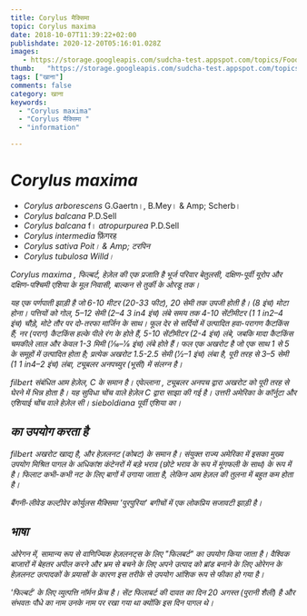 ```yaml
---
title: Corylus मैक्सिमा 
topic: Corylus maxima
date: 2018-10-07T11:39:22+02:00
publishdate: 2020-12-20T05:16:01.028Z
images: 
   - https://storage.googleapis.com/sudcha-test.appspot.com/topics/Food/corylus_maxima/1.jpeg
thumb:   "https://storage.googleapis.com/sudcha-test.appspot.com/topics/Food/corylus_maxima/thumb.jpeg"
tags: ["खाना"]
comments: false
category: खाना
keywords: 
  - "Corylus maxima"
  - "Corylus मैक्सिमा "
  - "information"

---
```

<h1> <i> Corylus maxima </i> </h1> <p> </p> <ul> <li> <i> Corylus arborescens </i> G.Gaertn।, B.Mey। & Amp; Scherb। </Li> <li> <i> Corylus balcana </i> P.D.Sell </li> <li> <i> Corylus balcana </i> f। <i> atropurpurea </i> P.D.Sell </li> <li> <i> Corylus intermedia </i> फ़िंगरह </li> <li> <i> Corylus sativa </> Poit। & Amp; टरपिन </li> <li> <i> Corylus tubulosa </i> Willd। </Li> </ul> <p> <i> Corylus maxima </i>, फिल्बर्ट, हेज़ेल की एक प्रजाति है भूर्ज परिवार बेतुलसी, दक्षिण-पूर्वी यूरोप और दक्षिण-पश्चिमी एशिया के मूल निवासी, बाल्कन से तुर्की के ओरडू तक। </p> <p> यह एक पर्णपाती झाड़ी है जो 6-10 मीटर (20-33 फीट), 20 सेमी तक उपजी होती है। (8 इंच) मोटा होना। पत्तियों को गोल, 5–12 सेमी (2–4 3 in4 इंच) लंबे समय तक 4-10 सेंटीमीटर (1 1 in2–4 इंच) चौड़े, मोटे तौर पर दो-तरफा मार्जिन के साथ। फूल देर से सर्दियों में उत्पादित हवा-परागण कैटकिंस हैं; नर (पराग) कैटकिंस हल्के पीले रंग के होते हैं, 5-10 सेंटीमीटर (2-4 इंच) लंबे, जबकि मादा कैटकिंस चमकीले लाल और केवल 1-3 मिमी (1⁄16–1⁄8 इंच) लंबे होते हैं। फल एक अखरोट है जो एक साथ 1 से 5 के समूहों में उत्पादित होता है; प्रत्येक अखरोट 1.5-2.5 सेमी (1⁄2–1 इंच) लंबा है, पूरी तरह से 3–5 सेमी (1 1 in4–2 इंच) लंबा, ट्यूबलर अनपच्युर (भूसी) में संलग्न है। </p> <p> filbert संबंधित आम हेज़ेल, <i> C के समान है। एवेल्लाना </i>, ट्यूबलर अनपच द्वारा अखरोट को पूरी तरह से घेरने में भिन्न होता है। यह सुविधा चोंच वाले हेज़ेल <i> C द्वारा साझा की गई है। उत्तरी अमेरिका के कॉर्नुटा </i> और एशियाई चोंच वाले हेज़ेल <i> सी। sieboldiana </i> पूर्वी एशिया का। </p> <h2> का उपयोग करता है </h2> <p> filbert अखरोट खाद्य है, और हेज़लनट (कोबट) के समान है। संयुक्त राज्य अमेरिका में इसका मुख्य उपयोग मिश्रित पागल के अधिकांश कंटेनरों में बड़े भराव (छोटे भराव के रूप में मूंगफली के साथ) के रूप में है। फिलाट कभी-कभी नट के लिए बागों में उगाया जाता है, लेकिन आम हेज़ल की तुलना में बहुत कम होता है। </p> <p> बैंगनी-लीवेड कल्टीवेर <i> कोर्युलस मैक्सिमा </i> 'पुरपुरिया' बगीचों में एक लोकप्रिय सजावटी झाड़ी है। </p> <h2> भाषा </h2> <p> ओरेगन में, सामान्य रूप से वाणिज्यिक हेज़लनट्स के लिए "फिलबर्ट" का उपयोग किया जाता है। वैश्विक बाजारों में बेहतर अपील करने और भ्रम से बचने के लिए अपने उत्पाद को ब्रांड बनाने के लिए ओरेगन के हेज़लनट उत्पादकों के प्रयासों के कारण इस तरीके से उपयोग आंशिक रूप से फीका हो गया है। </p> <p> 'फिल्बर्ट' के लिए व्युत्पत्ति नॉर्मन फ्रेंच है। सेंट फिलाबर्ट की दावत का दिन 20 अगस्त (पुरानी शैली) है और संभवतः पौधे का नाम उनके नाम पर रखा गया था क्योंकि इस दिन पागल थे। </p> 